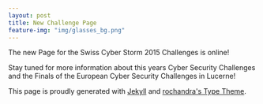 ```yaml
---
layout: post
title: New Challenge Page
feature-img: "img/glasses_bg.png"
---
```

The new Page for the Swiss Cyber Storm 2015 Challenges is online!

Stay tuned for more information about this years Cyber Security
Challenges and the Finals of the European Cyber Security Challenges
in Lucerne!

This page is proudly generated with [Jekyll](http://jekyllrb.com/) and
[rochandra's Type Theme](https://github.com/rohanchandra/type-theme/).
